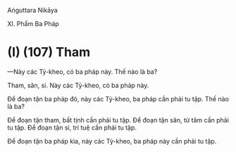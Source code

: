 Aṅguttara Nikāya

XI. Phẩm Ba Pháp

# (I) (107) Tham

—Này các Tỷ-kheo, có ba pháp này. Thế nào là ba?

Tham, sân, si. Này các Tỷ-kheo, có ba pháp này.

Ðể đoạn tận ba pháp đó, này các Tỷ-kheo, ba pháp cần phải tu tập. Thế nào là ba?

Ðể đoạn tận tham, bất tịnh cần phải tu tập. Ðể đoạn tận sân, từ tâm cần phải tu tập. Ðể đoạn tận si, trí tuệ cần phải tu tập.

Ðể đoạn tận ba pháp kia, này các Tỷ-kheo, ba pháp này cần phải tu tập.

